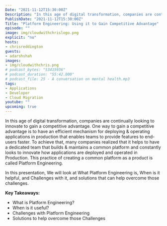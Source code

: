 ```yaml
---
Date: "2021-11-12T15:30:00Z"
Description: "In this age of digital transformation, companies are continually looking to innovate to gain a competitive advantage. One way to gain a competitive advantage is to have an efficient mechanism for deploying & operating applications in production that enables teams to provide features to end-users faster. To achieve that, many companies realized that it helps to have a dedicated team that builds & maintains a common platform and constantly looks to innovate how applications are deployed and operated in Production. This practice of creating a common platform as a product is called Platform Engineering. In this presentation, We will look at What Platform Engineering is, When is it helpful, and Challenges with it, and solutions that can help overcome those challenges."
PublishDate: "2021-11-12T15:30:00Z"
Title: "Platform Engineering: Using it to Gain Competitive Advantage"
episode: ""
image: img/cloudwithchrislogo.png
explicit: "no"
hosts:
- chrisreddington
guests:
- adarshshah
images:
- img/cloudwithchris.png
# podcast_bytes: "53415936"
# podcast_duration: "55:42.000"
# podcast_file: 25 - A conversation on mental health.mp3
tags:
- Applications
- Developer
- Cloud Migration
youtube: ""
upcoming: true
---
```

In this age of digital transformation, companies are continually looking to innovate to gain a competitive advantage. One way to gain a competitive advantage is to have an efficient mechanism for deploying & operating applications in production that enables teams to provide features to end-users faster. To achieve that, many companies realized that it helps to have a dedicated team that builds & maintains a common platform and constantly looks to innovate how applications are deployed and operated in Production. This practice of creating a common platform as a product is called Platform Engineering.

In this presentation, We will look at What Platform Engineering is, When is it helpful, and Challenges with it, and solutions that can help overcome those challenges.

**Key Takeaways:**

* What is Platform Engineering?
* When is it useful?
* Challenges with Platform Engineering
* Solutions to help overcome those Challenges
